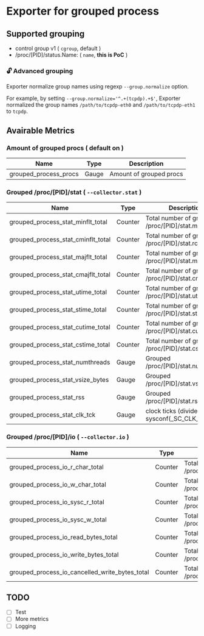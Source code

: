 # Exporter for grouped process

## Supported grouping

- control group v1 ( `cgroup`, default )
- /proc/[PID]/status.Name: ( `name`, **this is PoC** )

### :unlock: Advanced grouping

Exporter normalize group names using regexp `--group.normalize` option.

For example, by setting `--group.normalize='^.+(tcpdp).+$'`, Exporter normalized the group names `/path/to/tcpdp-eth0` and `/path/to/tcpdp-eth1` to `tcpdp`.

## Avairable Metrics

### Amount of grouped procs ( default on )

| Name | Type | Description |
| --- | --- | --- |
| grouped_process_procs | Gauge | Amount of grouped procs |

### Grouped /proc/[PID]/stat ( `--collector.stat` )

| Name | Type | Description |
| --- | --- | --- |
| grouped_process_stat_minflt_total | Counter | Total number of grouped /proc/[PID]/stat.minflt |
| grouped_process_stat_cminflt_total | Counter | Total number of grouped /proc/[PID]/stat.rchar |
| grouped_process_stat_majflt_total | Counter | Total number of grouped /proc/[PID]/stat.majflt |
| grouped_process_stat_cmajflt_total | Counter | Total number of grouped /proc/[PID]/stat.cmajflt |
| grouped_process_stat_utime_total | Counter | Total number of grouped /proc/[PID]/stat.utime |
| grouped_process_stat_stime_total | Counter | Total number of grouped /proc/[PID]/stat.stime |
| grouped_process_stat_cutime_total | Counter | Total number of grouped /proc/[PID]/stat.cutime |
| grouped_process_stat_cstime_total | Counter | Total number of grouped /proc/[PID]/stat.cstime |
| grouped_process_stat_numthreads | Gauge | Grouped /proc/[PID]/stat.numthreads |
| grouped_process_stat_vsize_bytes | Gauge | Grouped /proc/[PID]/stat.vsize |
| grouped_process_stat_rss | Gauge | Grouped /proc/[PID]/stat.rss |
| grouped_process_stat_clk_tck | Gauge | clock ticks (divide by sysconf(_SC_CLK_TCK)) |

### Grouped /proc/[PID]/io ( `--collector.io` )

| Name | Type | Description |
| --- | --- | --- |
| grouped_process_io_r_char_total | Counter | Total number of grouped /proc/[PID]/io.rchar |
| grouped_process_io_w_char_total | Counter | Total number of grouped /proc/[PID]/io.wchar |
| grouped_process_io_sysc_r_total | Counter | Total number of grouped /proc/[PID]/io.syscr |
| grouped_process_io_sysc_w_total | Counter | Total number of grouped /proc/[PID]/io.syscw |
| grouped_process_io_read_bytes_total | Counter | Total number of grouped /proc/[PID]/io.read_bytes |
| grouped_process_io_write_bytes_total | Counter | Total number of grouped /proc/[PID]/io.write_bytes |
| grouped_process_io_cancelled_write_bytes_total | Counter | Total number of grouped /proc/[PID]/io.cancelled_write_bytes |

## TODO

- [ ] Test
- [ ] More metrics
- [ ] Logging
